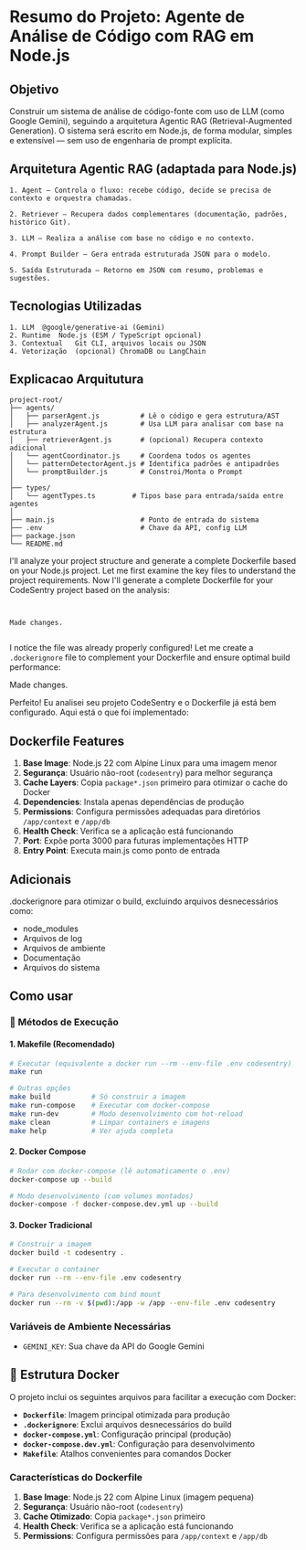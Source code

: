# Resumo do Projeto: Agente de Análise de Código com RAG em Node.js

## Objetivo

Construir um sistema de análise de código-fonte com uso de LLM (como Google Gemini), seguindo a arquitetura Agentic RAG (Retrieval-Augmented Generation). O sistema será escrito em Node.js, de forma modular, simples e extensível — sem uso de engenharia de prompt explícita.

## Arquitetura Agentic RAG (adaptada para Node.js)

    1. Agent – Controla o fluxo: recebe código, decide se precisa de contexto e orquestra chamadas.

    2. Retriever – Recupera dados complementares (documentação, padrões, histórico Git).

    3. LLM – Realiza a análise com base no código e no contexto.

    4. Prompt Builder – Gera entrada estruturada JSON para o modelo.

    5. Saída Estruturada – Retorno em JSON com resumo, problemas e sugestões.

## Tecnologias Utilizadas

    1. LLM	@google/generative-ai (Gemini)
    2. Runtime	Node.js (ESM / TypeScript opcional)
    3. Contextual	Git CLI, arquivos locais ou JSON
    4. Vetorização	(opcional) ChromaDB ou LangChain

## Explicacao Arquitutura 

    project-root/
    ├── agents/
    │   ├── parserAgent.js          # Lê o código e gera estrutura/AST
    │   ├── analyzerAgent.js        # Usa LLM para analisar com base na estrutura
    │   ├── retrieverAgent.js       # (opcional) Recupera contexto adicional
    │   └── agentCoordinator.js     # Coordena todos os agentes
    │   └── patternDetectorAgent.js # Identifica padrões e antipadrões
    │   └── promptBuilder.js        # Constroi/Monta o Prompt
    │
    ├── types/
    │   └── agentTypes.ts         # Tipos base para entrada/saída entre agentes
    │
    ├── main.js                     # Ponto de entrada do sistema
    ├── .env                        # Chave da API, config LLM
    ├── package.json
    └── README.md

I'll analyze your project structure and generate a complete Dockerfile based on your Node.js project. Let me first examine the key files to understand the project requirements. Now I'll generate a complete Dockerfile for your CodeSentry project based on the analysis: 
```


Made changes.


```
I notice the file was already properly configured! Let me create a `.dockerignore` file to complement your Dockerfile and ensure optimal build performance: 

Made changes.

Perfeito! Eu analisei seu projeto CodeSentry e o Dockerfile já está bem configurado. Aqui está o que foi implementado:

## Dockerfile Features

1. **Base Image**: Node.js 22 com Alpine Linux para uma imagem menor
2. **Segurança**: Usuário não-root (`codesentry`) para melhor segurança
3. **Cache Layers**: Copia `package*.json` primeiro para otimizar o cache do Docker
4. **Dependencies**: Instala apenas dependências de produção
5. **Permissions**: Configura permissões adequadas para diretórios `/app/context` e `/app/db`
6. **Health Check**: Verifica se a aplicação está funcionando
7. **Port**: Expõe porta 3000 para futuras implementações HTTP
8. **Entry Point**: Executa main.js como ponto de entrada

## Adicionais

.dockerignore para otimizar o build, excluindo arquivos desnecessários como:
- node_modules
- Arquivos de log
- Arquivos de ambiente
- Documentação
- Arquivos do sistema

## Como usar

### 🚀 Métodos de Execução

#### 1. **Makefile (Recomendado)**
```bash
# Executar (equivalente a docker run --rm --env-file .env codesentry)
make run

# Outras opções
make build          # Só construir a imagem
make run-compose    # Executar com docker-compose
make run-dev        # Modo desenvolvimento com hot-reload
make clean          # Limpar containers e imagens
make help           # Ver ajuda completa
```

#### 2. **Docker Compose**
```bash
# Rodar com docker-compose (lê automaticamente o .env)
docker-compose up --build

# Modo desenvolvimento (com volumes montados)
docker-compose -f docker-compose.dev.yml up --build
```

#### 3. **Docker Tradicional**
```bash
# Construir a imagem
docker build -t codesentry .

# Executar o container
docker run --rm --env-file .env codesentry

# Para desenvolvimento com bind mount
docker run --rm -v $(pwd):/app -w /app --env-file .env codesentry
```

### Variáveis de Ambiente Necessárias

- `GEMINI_KEY`: Sua chave da API do Google Gemini

## 🐳 Estrutura Docker

O projeto inclui os seguintes arquivos para facilitar a execução com Docker:

- **`Dockerfile`**: Imagem principal otimizada para produção
- **`.dockerignore`**: Exclui arquivos desnecessários do build
- **`docker-compose.yml`**: Configuração principal (produção)
- **`docker-compose.dev.yml`**: Configuração para desenvolvimento
- **`Makefile`**: Atalhos convenientes para comandos Docker

### Características do Dockerfile

1. **Base Image**: Node.js 22 com Alpine Linux (imagem pequena)
2. **Segurança**: Usuário não-root (`codesentry`)
3. **Cache Otimizado**: Copia `package*.json` primeiro
4. **Health Check**: Verifica se a aplicação está funcionando
5. **Permissions**: Configura permissões para `/app/context` e `/app/db`
